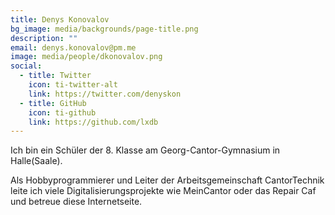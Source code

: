 ```yaml
---
title: Denys Konovalov
bg_image: media/backgrounds/page-title.png
description: ""
email: denys.konovalov@pm.me
image: media/people/dkonovalov.png
social:
  - title: Twitter
    icon: ti-twitter-alt
    link: https://twitter.com/denyskon
  - title: GitHub  
    icon: ti-github
    link: https://github.com/lxdb
---
```

Ich bin ein Schüler der 8. Klasse am Georg-Cantor-Gymnasium in Halle(Saale).

Als Hobbyprogrammierer und Leiter der Arbeitsgemeinschaft CantorTechnik leite ich viele Digitalisierungsprojekte wie MeinCantor oder das Repair Caf und betreue diese Internetseite.
